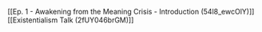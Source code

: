 [[Ep. 1 - Awakening from the Meaning Crisis - Introduction (54l8_ewcOlY)]]
[[Existentialism Talk (2fUY046brGM)]]
